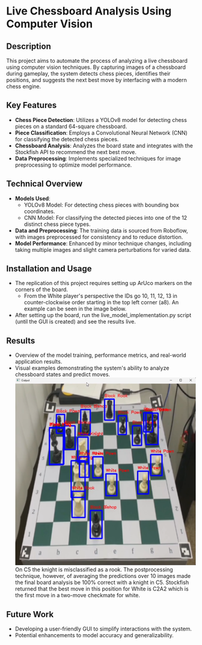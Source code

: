 # Live Chessboard Analysis Using Computer Vision

## Description
This project aims to automate the process of analyzing a live chessboard using computer vision techniques. By capturing images of a chessboard during gameplay, the system detects chess pieces, identifies their positions, and suggests the next best move by interfacing with a modern chess engine.

## Key Features
- **Chess Piece Detection**: Utilizes a YOLOv8 model for detecting chess pieces on a standard 64-square chessboard.
- **Piece Classification**: Employs a Convolutional Neural Network (CNN) for classifying the detected chess pieces.
- **Chessboard Analysis**: Analyzes the board state and integrates with the Stockfish API to recommend the next best move.
- **Data Preprocessing**: Implements specialized techniques for image preprocessing to optimize model performance.

## Technical Overview
- **Models Used**: 
  - YOLOv8 Model: For detecting chess pieces with bounding box coordinates.
  - CNN Model: For classifying the detected pieces into one of the 12 distinct chess piece types.
- **Data and Preprocessing**: The training data is sourced from Roboflow, with images preprocessed for consistency and to reduce distortion.
- **Model Performance**: Enhanced by minor technique changes, including taking multiple images and slight camera perturbations for varied data.

## Installation and Usage
- The replication of this project requires setting up ArUco markers on the corners of the board.
  - From the White player's perspective the IDs go 10, 11, 12, 13 in counter-clockwise order starting in the top left corner (a8).
  An example can be seen in the image below.
- After setting up the board, run the live_model_implementation.py script (until the GUI is created) and see the results live.

## Results
- Overview of the model training, performance metrics, and real-world application results.
- Visual examples demonstrating the system's ability to analyze chessboard states and predict moves.
  ![Example of Board Analysis](https://github.com/ZebZimmer/ChessComputerVisionProject/blob/main/Pictures/perfect_read.png)  
On C5 the knight is misclassified as a rook. The postprocessing technique, however, of averaging the predictions over 10 images made the final board analysis be 100% correct with a knight in C5. Stockfish returned that the best move in this position for White is C2A2 which is the first move in a two-move checkmate for white.

## Future Work
- Developing a user-friendly GUI to simplify interactions with the system.
- Potential enhancements to model accuracy and generalizability.
